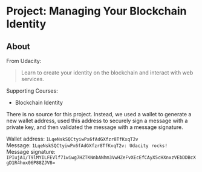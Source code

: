 Project: Managing Your Blockchain Identity
==========================================

About
-----
From Udacity:
> Learn to create your identity on the blockchain and interact with web services.

Supporting Courses:

 * Blockchain Identity

There is no source for this project. Instead, we used a wallet to generate a new wallet address, used this address to securely sign a message with a private key, and then validated the message with a message signature.

Wallet address: `1LqeNskSQCtyiwPx6fAdGXfzr8TfKxqT2v`  
Message: `1LqeNskSQCtyiwPx6fAdGXfzr8TfKxqT2v: Udacity rocks!`  
Message signature: `IPIujA1/T9lMYILFEVlf71wiwg7HZTKNnbANhm3VwHZeFvXEcEfCAyX5cHXnxzVEbDDBcXgD1R4hox06P88ZJV8=`
